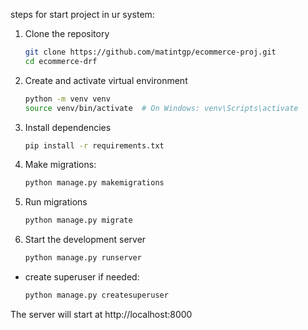 steps for start project in ur system:
1. Clone the repository
    ```bash
    git clone https://github.com/matintgp/ecommerce-proj.git
    cd ecommerce-drf
    ```

2. Create and activate virtual environment
    ```bash
    python -m venv venv
    source venv/bin/activate  # On Windows: venv\Scripts\activate
    ```

3. Install dependencies
    ```bash
    pip install -r requirements.txt
    ```

4. Make migrations:
    ```bash
    python manage.py makemigrations
    ```

5. Run migrations
    ```bash
    python manage.py migrate
    ```

6. Start the development server
    ```bash
    python manage.py runserver
    ```


- create superuser if needed:
    ```bash
    python manage.py createsuperuser
    ```



The server will start at http://localhost:8000